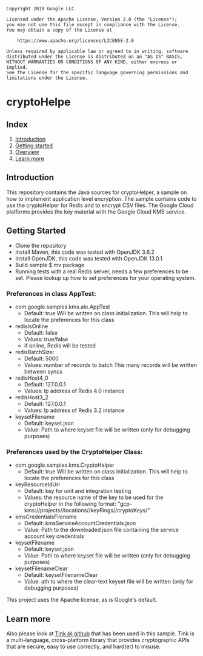 
    Copyright 2019 Google LLC

    Licensed under the Apache License, Version 2.0 (the "License");
    you may not use this file except in compliance with the License.
    You may obtain a copy of the License at

        https://www.apache.org/licenses/LICENSE-2.0

    Unless required by applicable law or agreed to in writing, software
    distributed under the License is distributed on an "AS IS" BASIS,
    WITHOUT WARRANTIES OR CONDITIONS OF ANY KIND, either express or implied.
    See the License for the specific language governing permissions and
    limitations under the License.

# cryptoHelpe

## Index

1. [Introduction](#introduction)
2. [Getting started](#getting-started)
3. [Overview](#overview)
4. [Learn more](#learn-more)

## Introduction 

This repository contains the Java sources for cryptoHelper, a sample on how to implement application level encryption. The sample contains code to use the cryptoHelper for Redis and to encrypt CSV files. The Google Cloud platforms provides the key material with the Google Cloud KMS service.

## Getting Started
* Clone the repository
* Install Maven, this code was tested with OpenJDK 3.6.2
* Install OpenJDK, this code was tested with OpenJDK 13.0.1
* Build sample
    $ mv package
* Running tests with a real Redis server, needs a few preferences to be set. Please lookup up how to set preferences for your operating system.

### Preferences in class AppTest:
  * com.google.samples.kms.ale.AppTest
    * Default: true
    Will be written on class initialization. This will help to locate the preferences for this class
  * redisIsOnline
    * Default: false
    * Values: true/false
    * if online, Redis will be tested
  * redisBatchSize:
    * Default: 5000
    * Values: number of records to batch
    This many records will be written between syncs
  * redisHost4_0
    * Default: 127.0.0.1
    * Values: Ip address of Redis 4.0 instance
  * redisHost3_2
    * Default: 127.0.0.1
    * Values: Ip address of Redis 3.2 instance
  * keysetFilename
    * Default: keyset.json
    * Value: Path to where keyset file will be written (only for debugging purposes)
### Preferences used by the CryptoHelper Class:
  * com.google.samples.kms.CryptoHelper
    * Default: true
    Will be written on class initialization. This will help to locate the preferences for this class
  * keyResourceIdUri
    * Default: key for unit and integration testing
    * Values: the resource name of the key to be used for the cryptoHelper in the following format:
    "gcp-kms://projects/<ProjectName>/locations/<Location>/keyRings/<KeyRing>/cryptoKeys/<KeyName>"
  * kmsCredentialsFilename
    * Default: kmsServiceAccountCredentials.json
    * Value: Path to the downloaded json file containing the service account key credentials
  * keysetFilename
    * Default: keyset.json
    * Value: Path to where keyset file will be written (only for debugging purposes)
  * keysetFilenameClear
    * Default: keysetFilenameClear
    * Value: ath to where the clear-text keyset file will be written (only for debugging purposes)

This project uses the Apache license, as is Google's default.

## Learn more

Also please look at [Tink @ github](https://github.com/google/tink) that has been used in this sample. Tink is a multi-language,
cross-platform library that provides cryptographic APIs that are secure, easy to use correctly, and hard(er) to misuse.